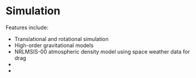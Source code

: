 # Simulation 


Features include:
- Translational and rotational simulation
- High-order gravitational models
- NRLMSIS-00 atmospheric density model using space weather data for drag
- 
-  